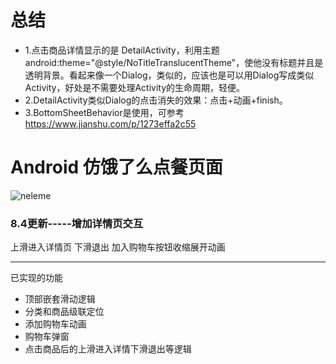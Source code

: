 # 总结
* 1.点击商品详情显示的是 DetailActivity，利用主题android:theme="@style/NoTitleTranslucentTheme"，使他没有标题并且是透明背景。看起来像一个Dialog，类似的，应该也是可以用Dialog写成类似Activity，好处是不需要处理Activity的生命周期，轻便。
* 2.DetailActivity类似Dialog的点击消失的效果：点击+动画+finish。
* 3.BottomSheetBehavior是使用，可参考 https://www.jianshu.com/p/1273effa2c55

# Android 仿饿了么点餐页面

![neleme](https://github.com/wudifamo/TestTinker/blob/master/gif/neleme1.gif)

### 8.4更新-----增加详情页交互
上滑进入详情页 下滑退出  加入购物车按钮收缩展开动画



-------------------------------------------------------------------------------
已实现的功能      
* 顶部嵌套滑动逻辑 
* 分类和商品级联定位
* 添加购物车动画
* 购物车弹窗
* 点击商品后的上滑进入详情下滑退出等逻辑
